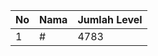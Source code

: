| No | Nama            | Jumlah Level |
|----|-----------------|--------------|
| 1  | #    |    4783        |
